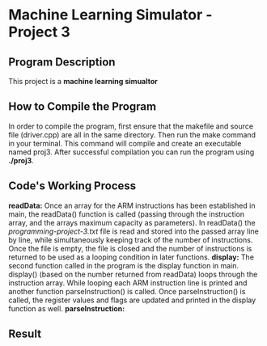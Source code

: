 # Machine Learning Simulator - Project 3
## Program Description 
This project is a **machine learning simualtor** 
## How to Compile the Program 
In order to compile the program, first ensure that the makefile and source file (driver.cpp) are all in the same directory. Then run the make command in your terminal. This command will compile and create an executable named proj3. After successful compilation you can run the program using **./proj3**. 
## Code's Working Process 
**readData:** Once an array for the ARM instructions has been established in main, the readData() function is called (passing through the instruction array, and the arrays maximum capacity as parameters). In readData() the *programming-project-3.txt* file is read and stored into the passed array line by line, while simultaneously keeping track of the number of instructions. Once the file is empty, the file is closed and the number of instructions is returned to be used as a looping condition in later functions. 
**display:** The second function called in the program is the display function in main. display() (based on the number returned from readData) loops through the instruction array. While looping each ARM instruction line is printed and another function parseInstruction() is called. Once parseInstruction() is called, the register values and flags are updated and printed in the display function as well. 
**parseInstruction:** 
## Result 